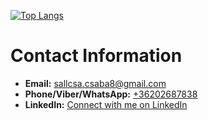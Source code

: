[![Top Langs](https://github-readme-stats.vercel.app/api/top-langs/?username=csabika98&hide=javascript,html,css,scss,blade,c)](https://github.com/anuraghazra/github-readme-stats)


# Contact Information

- **Email:** [sallcsa.csaba8@gmail.com](mailto:sallcsa.csaba8@gmail.com)
- **Phone/Viber/WhatsApp:** [+36202687838](tel:+36202687838)
- **LinkedIn:** [Connect with me on LinkedIn](https://www.linkedin.com/in/csabika98/)

